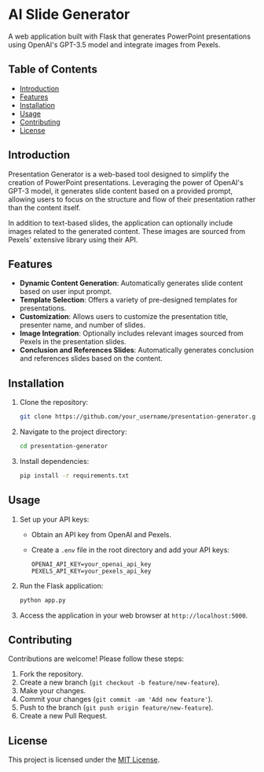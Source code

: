 

# AI Slide Generator

A web application built with Flask that generates PowerPoint presentations using OpenAI's GPT-3.5 model and integrate images from Pexels.

## Table of Contents

- [Introduction](#introduction)
- [Features](#features)
- [Installation](#installation)
- [Usage](#usage)
- [Contributing](#contributing)
- [License](#license)

## Introduction

Presentation Generator is a web-based tool designed to simplify the creation of PowerPoint presentations. Leveraging the power of OpenAI's GPT-3 model, it generates slide content based on a provided prompt, allowing users to focus on the structure and flow of their presentation rather than the content itself.

In addition to text-based slides, the application can optionally include images related to the generated content. These images are sourced from Pexels' extensive library using their API.

## Features

- **Dynamic Content Generation**: Automatically generates slide content based on user input prompt.
- **Template Selection**: Offers a variety of pre-designed templates for presentations.
- **Customization**: Allows users to customize the presentation title, presenter name, and number of slides.
- **Image Integration**: Optionally includes relevant images sourced from Pexels in the presentation slides.
- **Conclusion and References Slides**: Automatically generates conclusion and references slides based on the content.

## Installation

1. Clone the repository:

   ```bash
   git clone https://github.com/your_username/presentation-generator.git
   ```

2. Navigate to the project directory:

   ```bash
   cd presentation-generator
   ```

3. Install dependencies:

   ```bash
   pip install -r requirements.txt
   ```

## Usage

1. Set up your API keys:
   - Obtain an API key from OpenAI and Pexels.
   - Create a `.env` file in the root directory and add your API keys:

     ```
     OPENAI_API_KEY=your_openai_api_key
     PEXELS_API_KEY=your_pexels_api_key
     ```

2. Run the Flask application:

   ```bash
   python app.py
   ```

3. Access the application in your web browser at `http://localhost:5000`.

## Contributing

Contributions are welcome! Please follow these steps:

1. Fork the repository.
2. Create a new branch (`git checkout -b feature/new-feature`).
3. Make your changes.
4. Commit your changes (`git commit -am 'Add new feature'`).
5. Push to the branch (`git push origin feature/new-feature`).
6. Create a new Pull Request.

## License

This project is licensed under the [MIT License](LICENSE).
